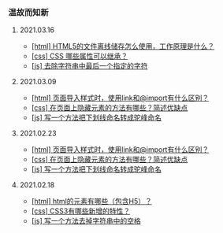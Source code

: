 ### 温故而知新

1. 2021.03.16
    - [[html] HTML5的文件离线储存怎么使用，工作原理是什么？](https://github.com/spemoon/fe-basic/issues/7)
    - [[css] CSS 哪些属性可以继承？](https://github.com/spemoon/fe-basic/issues/8)
    - [[js] 去除字符串中最后一个指定的字符](https://github.com/spemoon/fe-basic/issues/9)

1. 2021.03.09
    - [[html] 页面导入样式时，使用link和@import有什么区别？](https://github.com/spemoon/fe-basic/issues/4)
    - [[css] 在页面上隐藏元素的方法有哪些？简述优缺点](https://github.com/spemoon/fe-basic/issues/5)
    - [[js] 写一个方法把下划线命名转成驼峰命名](https://github.com/spemoon/fe-basic/issues/6)

1. 2021.02.23
    - [[html] 页面导入样式时，使用link和@import有什么区别？](https://github.com/spemoon/fe-basic/issues/4)
    - [[css] 在页面上隐藏元素的方法有哪些？简述优缺点](https://github.com/spemoon/fe-basic/issues/5)
    - [[js] 写一个方法把下划线命名转成驼峰命名](https://github.com/spemoon/fe-basic/issues/6)

1. 2021.02.18
    - [[html] html的元素有哪些（包含H5）？](https://github.com/spemoon/fe-basic/issues/1)
    - [[css] CSS3有哪些新增的特性？](https://github.com/spemoon/fe-basic/issues/2)
    - [[js] 写一个方法去掉字符串中的空格](https://github.com/spemoon/fe-basic/issues/3)

